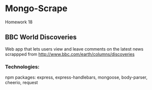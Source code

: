 # Mongo-Scrape

Homework 18

## BBC World Discoveries

Web app that lets users view and leave comments on the latest news scrappped from http://www.bbc.com/earth/columns/discoveries


### Technologies:
npm packages: express, express-handlebars, mongoose, body-parser, cheerio, request
